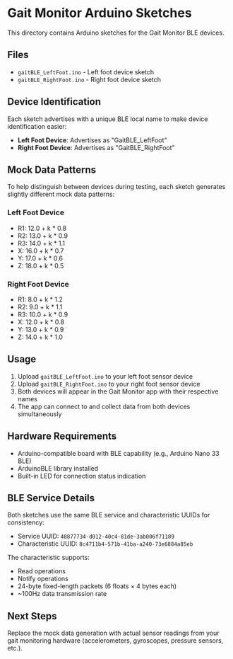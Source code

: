 # Gait Monitor Arduino Sketches

This directory contains Arduino sketches for the Gait Monitor BLE devices.

## Files

- `gaitBLE_LeftFoot.ino` - Left foot device sketch
- `gaitBLE_RightFoot.ino` - Right foot device sketch

## Device Identification

Each sketch advertises with a unique BLE local name to make device identification easier:

- **Left Foot Device**: Advertises as "GaitBLE_LeftFoot"
- **Right Foot Device**: Advertises as "GaitBLE_RightFoot"

## Mock Data Patterns

To help distinguish between devices during testing, each sketch generates slightly different mock data patterns:

### Left Foot Device
- R1: 12.0 + k * 0.8
- R2: 13.0 + k * 0.9
- R3: 14.0 + k * 1.1
- X: 16.0 + k * 0.7
- Y: 17.0 + k * 0.6
- Z: 18.0 + k * 0.5

### Right Foot Device
- R1: 8.0 + k * 1.2
- R2: 9.0 + k * 1.1
- R3: 10.0 + k * 0.9
- X: 12.0 + k * 0.8
- Y: 13.0 + k * 0.9
- Z: 14.0 + k * 1.0

## Usage

1. Upload `gaitBLE_LeftFoot.ino` to your left foot sensor device
2. Upload `gaitBLE_RightFoot.ino` to your right foot sensor device
3. Both devices will appear in the Gait Monitor app with their respective names
4. The app can connect to and collect data from both devices simultaneously

## Hardware Requirements

- Arduino-compatible board with BLE capability (e.g., Arduino Nano 33 BLE)
- ArduinoBLE library installed
- Built-in LED for connection status indication

## BLE Service Details

Both sketches use the same BLE service and characteristic UUIDs for consistency:
- Service UUID: `48877734-d012-40c4-81de-3ab006f71189`
- Characteristic UUID: `8c4711b4-571b-41ba-a240-73e6884a85eb`

The characteristic supports:
- Read operations
- Notify operations
- 24-byte fixed-length packets (6 floats × 4 bytes each)
- ~100Hz data transmission rate

## Next Steps

Replace the mock data generation with actual sensor readings from your gait monitoring hardware (accelerometers, gyroscopes, pressure sensors, etc.).
